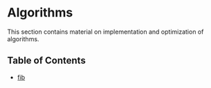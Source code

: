 # Algorithms 
This section contains material on implementation and optimization of algorithms.

## Table of Contents
 - [fib](fib)
